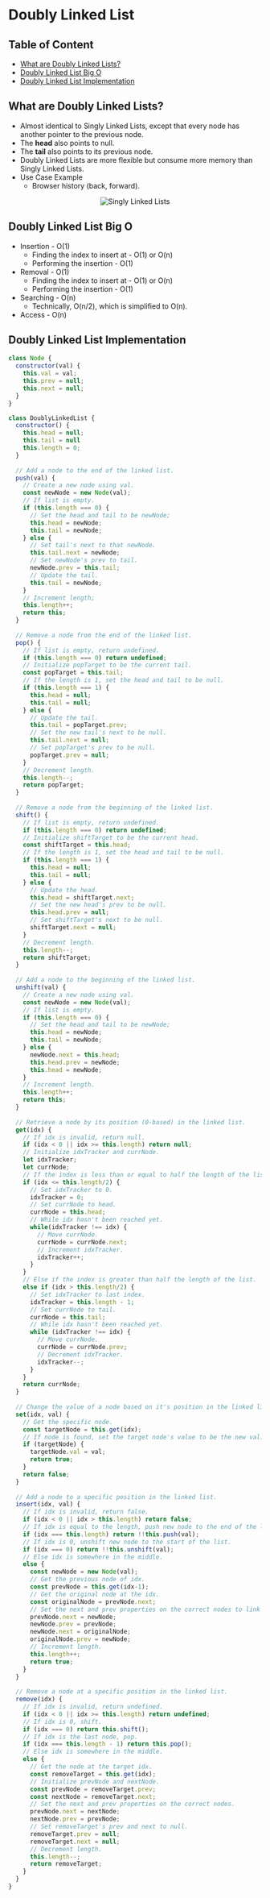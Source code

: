 # Doubly Linked List

## Table of Content
- [What are Doubly Linked Lists?](#what-are-doubly-linked-lists)
- [Doubly Linked List Big O](#doubly-linked-list-big-o)
- [Doubly Linked List Implementation](#doubly-linked-list-implementation)

## What are Doubly Linked Lists?
- Almost identical to Singly Linked Lists, except that every node has another pointer to the previous node.
- The **head** also points to null.
- The **tail** also points to its previous node.
- Doubly Linked Lists are more flexible but consume more memory than Singly Linked Lists.
- Use Case Example
  - Browser history (back, forward).

<p align="center">
  <img src="https://raw.githubusercontent.com/Kakamotobi/Learned/main/DSA/refImg/doubly-linked-list.png" alt="Singly Linked Lists" />
</p>

## Doubly Linked List Big O
- Insertion - O(1)
  - Finding the index to insert at - O(1) or O(n)
  - Performing the insertion - O(1)
- Removal - O(1)
  - Finding the index to insert at - O(1) or O(n)
  - Performing the insertion - O(1)
- Searching - O(n)
  - Technically, O(n/2), which is simplified to O(n).
- Access - O(n)

## Doubly Linked List Implementation
```js
class Node {
  constructor(val) {
    this.val = val;
    this.prev = null;
    this.next = null;
  }
}

class DoublyLinkedList {
  constructor() {
    this.head = null;
    this.tail = null
    this.length = 0;
  }
  
  // Add a node to the end of the linked list.
  push(val) {
    // Create a new node using val.
    const newNode = new Node(val);
    // If list is empty.
    if (this.length === 0) {
      // Set the head and tail to be newNode;
      this.head = newNode;
      this.tail = newNode;
    } else {
      // Set tail's next to that newNode.
      this.tail.next = newNode;
      // Set newNode's prev to tail.
      newNode.prev = this.tail;
      // Update the tail.
      this.tail = newNode;
    }
    // Increment length;
    this.length++;
    return this;
  }
  
  // Remove a node from the end of the linked list.
  pop() {
    // If list is empty, return undefined.
    if (this.length === 0) return undefined;
    // Initialize popTarget to be the current tail.
    const popTarget = this.tail;
    // If the length is 1, set the head and tail to be null.
    if (this.length === 1) {
      this.head = null;
      this.tail = null;
    } else {
      // Update the tail.
      this.tail = popTarget.prev;
      // Set the new tail's next to be null.
      this.tail.next = null;
      // Set popTarget's prev to be null.
      popTarget.prev = null;
    }
    // Decrement length.
    this.length--;
    return popTarget;
  }
  
  // Remove a node from the beginning of the linked list.
  shift() {
    // If list is empty, return undefined.
    if (this.length === 0) return undefined;
    // Initialize shiftTarget to be the current head.
    const shiftTarget = this.head;
    // If the length is 1, set the head and tail to be null.
    if (this.length === 1) {
      this.head = null;
      this.tail = null;
    } else {
      // Update the head.
      this.head = shiftTarget.next;
      // Set the new head's prev to be null.
      this.head.prev = null;
      // Set shiftTarget's next to be null.
      shiftTarget.next = null;
    }
    // Decrement length.
    this.length--;
    return shiftTarget;
  }
  
  // Add a node to the beginning of the linked list.
  unshift(val) {
    // Create a new node using val.
    const newNode = new Node(val);
    // If list is empty.
    if (this.length === 0) {
      // Set the head and tail to be newNode;
      this.head = newNode;
      this.tail = newNode;
    } else {
      newNode.next = this.head;
      this.head.prev = newNode;
      this.head = newNode;
    }
    // Increment length.
    this.length++;
    return this;
  }
  
  // Retrieve a node by its position (0-based) in the linked list.
  get(idx) {
    // If idx is invalid, return null.
    if (idx < 0 || idx >= this.length) return null;
    // Initialize idxTracker and currNode.
    let idxTracker;
    let currNode;
    // If the index is less than or equal to half the length of the list.
    if (idx <= this.length/2) {
      // Set idxTracker to 0.
      idxTracker = 0;
      // Set currNode to head.
      currNode = this.head;
      // While idx hasn't been reached yet.
      while(idxTracker !== idx) {
        // Move currNode.
        currNode = currNode.next;
        // Increment idxTracker.
        idxTracker++;
      }
    }
    // Else if the index is greater than half the length of the list.
    else if (idx > this.length/2) {
      // Set idxTracker to last index.
      idxTracker = this.length - 1;
      // Set currNode to tail.
      currNode = this.tail;
      // While idx hasn't been reached yet.
      while (idxTracker !== idx) {
        // Move currNode.
        currNode = currNode.prev;
        // Decrement idxTracker.
        idxTracker--;
      }
    }
    return currNode;
  }
  
  // Change the value of a node based on it's position in the linked list.
  set(idx, val) {
    // Get the specific node.
    const targetNode = this.get(idx);
    // If node is found, set the target node's value to be the new val.
    if (targetNode) {
      targetNode.val = val;
      return true;
    }
    return false;
  }
  
  // Add a node to a specific position in the linked list.
  insert(idx, val) {
    // If idx is invalid, return false.
    if (idx < 0 || idx > this.length) return false;
    // If idx is equal to the length, push new node to the end of the list.
    if (idx === this.length) return !!this.push(val);
    // If idx is 0, unshift new node to the start of the list.
    if (idx === 0) return !!this.unshift(val);
    // Else idx is somewhere in the middle.
    else {
      const newNode = new Node(val);
      // Get the previous node of idx.
      const prevNode = this.get(idx-1);
      // Get the original node at the idx.
      const originalNode = prevNode.next;
      // Set the next and prev properties on the correct nodes to link everything together.
      prevNode.next = newNode;
      newNode.prev = prevNode;
      newNode.next = originalNode;
      originalNode.prev = newNode;
      // Increment length.
      this.length++;
      return true;
    }
  }
  
  // Remove a node at a specific position in the linked list.
  remove(idx) {
    // If idx is invalid, return undefined.
    if (idx < 0 || idx >= this.length) return undefined;
    // If idx is 0, shift.
    if (idx === 0) return this.shift();
    // If idx is the last node, pop.
    if (idx === this.length - 1) return this.pop();
    // Else idx is somewhere in the middle.
    else {
      // Get the node at the target idx.
      const removeTarget = this.get(idx);
      // Initialize prevNode and nextNode.
      const prevNode = removeTarget.prev;
      const nextNode = removeTarget.next;
      // Set the next and prev properties on the correct nodes.
      prevNode.next = nextNode;
      nextNode.prev = prevNode;
      // Set removeTarget's prev and next to null.
      removeTarget.prev = null;
      removeTarget.next = null;
      // Decrement length.
      this.length--;
      return removeTarget;
    }
  }
}
```











